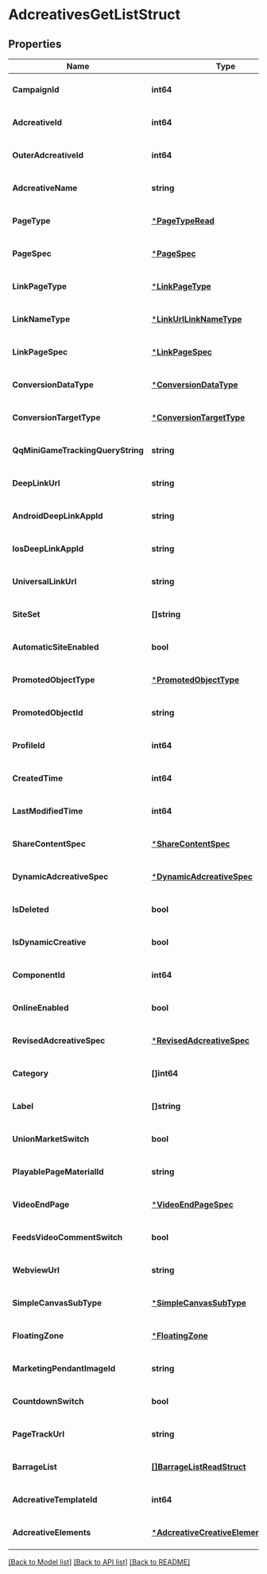 # AdcreativesGetListStruct

## Properties
Name | Type | Description | Notes
------------ | ------------- | ------------- | -------------
**CampaignId** | **int64** |  | [optional] [default to null]
**AdcreativeId** | **int64** |  | [optional] [default to null]
**OuterAdcreativeId** | **int64** |  | [optional] [default to null]
**AdcreativeName** | **string** |  | [optional] [default to null]
**PageType** | [***PageTypeRead**](PageTypeRead.md) |  | [optional] [default to null]
**PageSpec** | [***PageSpec**](page_spec.md) |  | [optional] [default to null]
**LinkPageType** | [***LinkPageType**](LinkPageType.md) |  | [optional] [default to null]
**LinkNameType** | [***LinkUrlLinkNameType**](LinkUrlLinkNameType.md) |  | [optional] [default to null]
**LinkPageSpec** | [***LinkPageSpec**](link_page_spec.md) |  | [optional] [default to null]
**ConversionDataType** | [***ConversionDataType**](ConversionDataType.md) |  | [optional] [default to null]
**ConversionTargetType** | [***ConversionTargetType**](ConversionTargetType.md) |  | [optional] [default to null]
**QqMiniGameTrackingQueryString** | **string** |  | [optional] [default to null]
**DeepLinkUrl** | **string** |  | [optional] [default to null]
**AndroidDeepLinkAppId** | **string** |  | [optional] [default to null]
**IosDeepLinkAppId** | **string** |  | [optional] [default to null]
**UniversalLinkUrl** | **string** |  | [optional] [default to null]
**SiteSet** | **[]string** |  | [optional] [default to null]
**AutomaticSiteEnabled** | **bool** |  | [optional] [default to null]
**PromotedObjectType** | [***PromotedObjectType**](PromotedObjectType.md) |  | [optional] [default to null]
**PromotedObjectId** | **string** |  | [optional] [default to null]
**ProfileId** | **int64** |  | [optional] [default to null]
**CreatedTime** | **int64** |  | [optional] [default to null]
**LastModifiedTime** | **int64** |  | [optional] [default to null]
**ShareContentSpec** | [***ShareContentSpec**](share_content_spec.md) |  | [optional] [default to null]
**DynamicAdcreativeSpec** | [***DynamicAdcreativeSpec**](dynamic_adcreative_spec.md) |  | [optional] [default to null]
**IsDeleted** | **bool** |  | [optional] [default to null]
**IsDynamicCreative** | **bool** |  | [optional] [default to null]
**ComponentId** | **int64** |  | [optional] [default to null]
**OnlineEnabled** | **bool** |  | [optional] [default to null]
**RevisedAdcreativeSpec** | [***RevisedAdcreativeSpec**](revised_adcreative_spec.md) |  | [optional] [default to null]
**Category** | **[]int64** |  | [optional] [default to null]
**Label** | **[]string** |  | [optional] [default to null]
**UnionMarketSwitch** | **bool** |  | [optional] [default to null]
**PlayablePageMaterialId** | **string** |  | [optional] [default to null]
**VideoEndPage** | [***VideoEndPageSpec**](video_end_page_spec.md) |  | [optional] [default to null]
**FeedsVideoCommentSwitch** | **bool** |  | [optional] [default to null]
**WebviewUrl** | **string** |  | [optional] [default to null]
**SimpleCanvasSubType** | [***SimpleCanvasSubType**](SimpleCanvasSubType.md) |  | [optional] [default to null]
**FloatingZone** | [***FloatingZone**](floating_zone.md) |  | [optional] [default to null]
**MarketingPendantImageId** | **string** |  | [optional] [default to null]
**CountdownSwitch** | **bool** |  | [optional] [default to null]
**PageTrackUrl** | **string** |  | [optional] [default to null]
**BarrageList** | [**[]BarrageListReadStruct**](barrage_list_read_struct.md) |  | [optional] [default to null]
**AdcreativeTemplateId** | **int64** |  | [optional] [default to null]
**AdcreativeElements** | [***AdcreativeCreativeElementsReadMp**](adcreative_creative_elements_read_mp.md) |  | [optional] [default to null]

[[Back to Model list]](../README.md#documentation-for-models) [[Back to API list]](../README.md#documentation-for-api-endpoints) [[Back to README]](../README.md)


